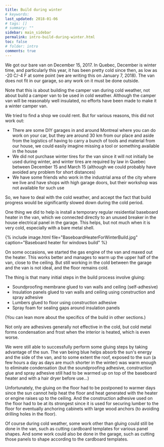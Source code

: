 ```yaml
---
title: Build during winter
# keywords:
last_updated: 2018-01-06
# tags: []
# summary: ""
sidebar: main_sidebar
permalink: intro-build-during-winter.html
toc: false
# folder: intro
comments: true
---
```


We got our bare van on December 15, 2017. In Quebec, December is winter time, and particularly this year, it has been pretty cold since then, as low as -20 C/-4 F at some point (we are writing this on January 7, 2018). The van does not fit in our garage, so any work on it must be done outside.

Note that this is about building the camper van during cold weather, not about build a camper van to be used in cold weather. Although the camper van will be reasonably well insulated, no efforts have been made to make it a winter camper van.

We tried to find a shop we could rent. But for various reasons, this did not work out:

- There are some DIY garages in and around Montreal where you can do work on your car, but they are around 30 km from our place and aside from the logistics of having to carry a bunch of tools and material from our house, we could easily imagine missing a tool or something available in the house
- We did not purchase winter tires for the van since it will not initially be used during winter, and winter tires are required by law in Quebec between December 15 and March 15 (although we could probably have avoided any problem for short distances)
- We have some friends who work in the industrial area of the city where we live and have shops with high garage doors, but their workshop was not available for such use

So, we have to deal with the cold weather, and accept the fact that build progress would be significantly slowed down during the cold period.

One thing we did to help is install a temporary regular residential baseboard heater in the van, which we connected directly to an unused breaker in the house electrical panel in the garage. This helps, but not much when it is very cold, especially with a bare metal shell.

{% include image.html file="BaseboardHeaterForWinterBuild.jpg" caption="Baseboard heater for windows build" %}

On some occasions, we started the gas engine of the van and maxed out the heater. This works better and manages to warm up the upper half of the van, close to the ceiling. But still working in the cold between the garage and the van is not ideal, and the floor remains cold.

The thing is that many initial steps in the build process involve gluing:

- Soundproofing membrane glued to van walls and ceiling (self-adhesive)
- Insulation panels glued to van walls and ceiling using construction and spray adhesive
- Lumbers glued to floor using construction adhesive
- Spray foam for sealing gaps around insulation panels

(You can lean more about the specifics of the build in other sections.)

Not only are adhesives generally not effective in the cold, but cold metal forms condensation and frost when the interior is heated, which is even worse.

We were still able to successfully perform some gluing steps by taking advantage of the sun. The van being blue helps absorb the sun's energy and the side of the van, and to some extent the roof, exposed to the sun (a few hours a day as days are much shorter in the winter) was warm enough to eliminate condensation (but the soundproofing adhesive, construction glue and spray adhesive still had to be warmed up on top of the baseboard heater and with a hair dryer before use...)

Unfortunately, the gluing on the floor had to be postponed to warmer days since the sun cannot help heat the floor and heat generated with the heater or engine raises up to the ceiling. And the construction adhesive used on the floor had to be at its strongest since it is used for securing lumber to the floor for eventually anchoring cabinets with large wood anchors (to avoiding drilling holes in the floor).

Of course during cold weather, some work other than gluing could still be done in the van, such as cutting cardboard templates for various panel shapes. And some work could also be done in the garage, such as cutting those panels to shape according to the cardboard templates.

